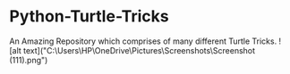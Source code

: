 # Python-Turtle-Tricks
An Amazing Repository which comprises of many different Turtle Tricks. 
![alt text]("C:\Users\HP\OneDrive\Pictures\Screenshots\Screenshot (111).png")

